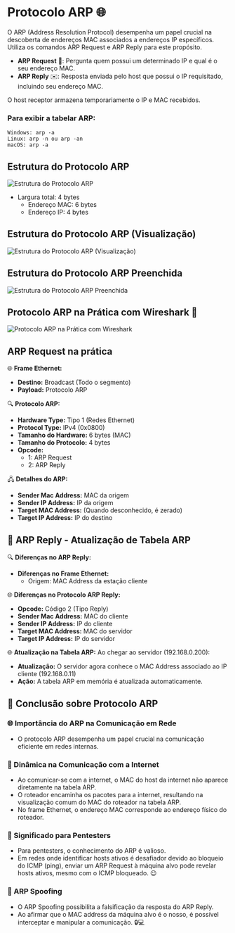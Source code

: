 # Protocolo ARP 🌐

O ARP (Address Resolution Protocol) desempenha um papel crucial na descoberta de endereços MAC associados a endereços IP específicos. Utiliza os comandos ARP Request e ARP Reply para este propósito.

- **ARP Request** 📡: Pergunta quem possui um determinado IP e qual é o seu endereço MAC.
- **ARP Reply** ✉️: Resposta enviada pelo host que possui o IP requisitado, incluindo seu endereço MAC.

O host receptor armazena temporariamente o IP e MAC recebidos.

### Para exibir a tabelar ARP:
    Windows: arp -a
    Linux: arp -n ou arp -an
    macOS: arp -a

## Estrutura do Protocolo ARP
![Estrutura do Protocolo ARP](https://raw.githubusercontent.com/Dudarng/HackS-ntese/main/An%C3%A1lise%20de%20Rede/Assets/EstruturaARP1.png)
- Largura total: 4 bytes
    - Endereço MAC: 6 bytes
    - Endereço IP: 4 bytes

## Estrutura do Protocolo ARP (Visualização)
![Estrutura do Protocolo ARP (Visualização)](https://github.com/Dudarng/HackS-ntese/blob/main/Análise%20de%20Rede/Assets/EstruturaARP2.png)

## Estrutura do Protocolo ARP Preenchida
![Estrutura do Protocolo ARP Preenchida](https://github.com/Dudarng/HackS-ntese/blob/main/Análise%20de%20Rede/Assets/EstruturaARPPRE.png)

## Protocolo ARP na Prática com Wireshark 🦈
![Protocolo ARP na Prática com Wireshark](https://github.com/Dudarng/HackS-ntese/blob/main/Análise%20de%20Rede/Assets/EstruturaARPwireshark.jpg)

## ARP Request na prática

🌐 **Frame Ethernet:**
- **Destino:** Broadcast (Todo o segmento)
- **Payload:** Protocolo ARP

🔍 **Protocolo ARP:**
- **Hardware Type:** Tipo 1 (Redes Ethernet)
- **Protocol Type:** IPv4 (0x0800)
- **Tamanho do Hardware:** 6 bytes (MAC)
- **Tamanho do Protocolo:** 4 bytes
- **Opcode:**
  - 1: ARP Request
  - 2: ARP Reply

🖧 **Detalhes do ARP:**
- **Sender Mac Address:** MAC da origem
- **Sender IP Address:** IP da origem
- **Target MAC Address:** (Quando desconhecido, é zerado)
- **Target IP Address:** IP do destino

## 🔄 **ARP Reply - Atualização de Tabela ARP**

🔍 **Diferenças no ARP Reply:**
- **Diferenças no Frame Ethernet:**
  - Origem: MAC Address da estação cliente

🌐 **Diferenças no Protocolo ARP Reply:**
- **Opcode:** Código 2 (Tipo Reply)
- **Sender Mac Address:** MAC do cliente
- **Sender IP Address:** IP do cliente
- **Target MAC Address:** MAC do servidor
- **Target IP Address:** IP do servidor

🌐 **Atualização na Tabela ARP:**
Ao chegar ao servidor (192.168.0.200):
- **Atualização:** O servidor agora conhece o MAC Address associado ao IP cliente (192.168.0.11)
- **Ação:** A tabela ARP em memória é atualizada automaticamente.

## 🔗 Conclusão sobre Protocolo ARP

### 🌐 Importância do ARP na Comunicação em Rede

- O protocolo ARP desempenha um papel crucial na comunicação eficiente em redes internas.

### 🔄 Dinâmica na Comunicação com a Internet

- Ao comunicar-se com a internet, o MAC do host da internet não aparece diretamente na tabela ARP.
- O roteador encaminha os pacotes para a internet, resultando na visualização comum do MAC do roteador na tabela ARP.
- No frame Ethernet, o endereço MAC corresponde ao endereço físico do roteador.

### 🎯 Significado para Pentesters

- Para pentesters, o conhecimento do ARP é valioso.
- Em redes onde identificar hosts ativos é desafiador devido ao bloqueio do ICMP (ping), enviar um ARP Request à máquina alvo pode revelar hosts ativos, mesmo com o ICMP bloqueado. 😉

### 🚨 ARP Spoofing

- O ARP Spoofing possibilita a falsificação da resposta do ARP Reply.
- Ao afirmar que o MAC address da máquina alvo é o nosso, é possível interceptar e manipular a comunicação. 🔒💻

